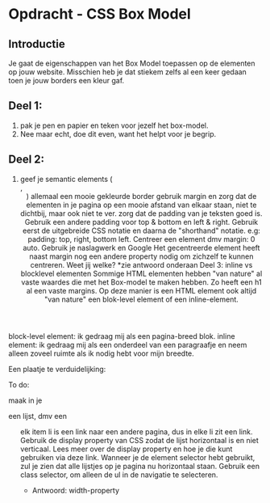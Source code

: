 # Opdracht - CSS Box Model

## Introductie

Je gaat de eigenschappen van het Box Model toepassen op de elementen op jouw website. Misschien heb je dat stiekem zelfs al een keer gedaan toen je jouw borders een kleur gaf.

## Deel 1:

1. pak je pen en papier en teken voor jezelf het box-model.
2. Nee maar echt, doe dit even, want het helpt voor je begrip.

## Deel 2:

1. geef je semantic elements (<main>, <header> ) allemaal een mooie gekleurde border
   gebruik margin en zorg dat de elementen in je pagina op een mooie afstand van elkaar staan, niet te dichtbij, maar ook niet te ver.
   zorg dat de padding van je teksten goed is.
   Gebruik een andere padding voor top & bottom en left & right. Gebruik eerst de uitgebreide CSS notatie en daarna de "shorthand" notatie. e.g: padding: top, right, bottom left.
   Centreer een element dmv margin: 0 auto. Gebruik je naslagwerk en Google
   Het gecentreerde element heeft naast margin nog een andere property nodig om zichzelf te kunnen centreren. Weet jij welke? \*zie antwoord onderaan
   Deel 3: inline vs blocklevel elementen
   Sommige HTML elementen hebben "van nature" al vaste waardes die met het Box-model te maken hebben. Zo heeft een h1 al een vaste margins. Op deze manier is een HTML element ook altijd "van nature" een blok-level element of een inline-element.

block-level element: ik gedraag mij als een pagina-breed blok. inline element: ik gedraag mij als een onderdeel van een paragraafje en neem alleen zoveel ruimte als ik nodig hebt voor mijn breedte.

Een plaatje te verduidelijking:

To do:

maak in je <nav> een lijst, dmv een <ul>
elk item li is een link naar een andere pagina, dus in elke li zit een link.
Gebruik de display property van CSS zodat de lijst horizontaal is en niet verticaal. Lees meer over de display property en hoe je die kunt gebruiken via deze link.
Wanneer je de element selector hebt gebruikt, zul je zien dat alle lijstjes op je pagina nu horizontaal staan. Gebruik een class selector, om alleen de ul in de navigatie te selecteren.

- Antwoord: width-property
